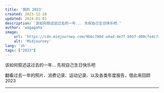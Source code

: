 ```yaml
---
title: '我的 2023'
created: 2023-12-28
updated: 2024-01-01
description: '该如何叙述这过去的一年... 先祝自己生日快乐吧.'
author: 'wagagaha'
image:
    url: 'https://cdn.midjourney.com/9b6c780d-a4ad-4e7f-b95f-d09cfe4c73ba/0_0.png'
    alt: 'Midjourney'
lang: 'zh'
tags: ["2023"]
---
```


该如何叙述这过去的一年... 先祝自己生日快乐吧

翻看过去一年的照片、消费记录、运动记录、以及各类年度报告，借此来回顾 2023

---

